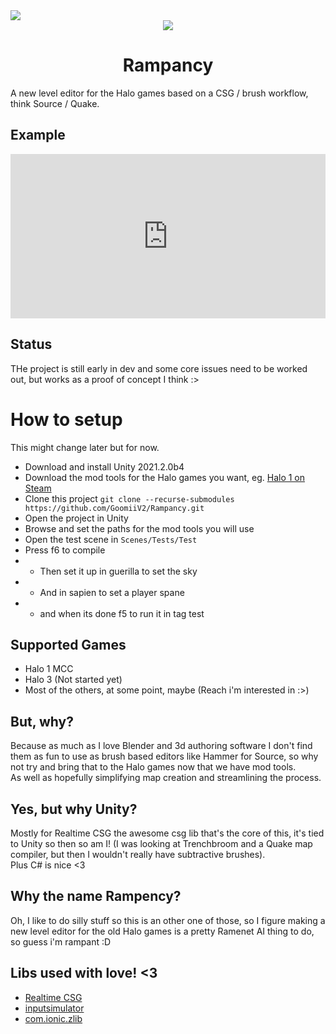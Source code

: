 <img src="https://img.shields.io/badge/Status-Alpha-blueviolet?style=for-the-badge"/>
 
<div align="center">
    <img src="https://cdn1.vox-cdn.com/uploads/chorus_asset/file/3727854/cortana_rampant.0.gif">
    <h1>Rampancy</h1>
</div>
 
A new level editor for the Halo games based on a CSG / brush workflow, think Source / Quake.
 
## Example
<div style="width:100%;height:0px;position:relative;padding-bottom:52.188%;"><iframe src="https://streamable.com/e/ofi10w" frameborder="0" width="100%" height="100%" allowfullscreen style="width:100%;height:100%;position:absolute;left:0px;top:0px;overflow:hidden;"></iframe></div>
 
 
 
## Status
THe project is still early in dev and some core issues need to be worked out, but works as a proof of concept I think :>
 
# How to setup
This might change later but for now.
 
* Download and install Unity 2021.2.0b4
* Download the mod tools for the Halo games you want, eg. [Halo 1 on Steam](steam://install/1532190)
* Clone this project ```git clone --recurse-submodules https://github.com/GoomiiV2/Rampancy.git```
* Open the project in Unity
* Browse and set the paths for the mod tools you will use
* Open the test scene in ``Scenes/Tests/Test``
* Press f6 to compile
* * Then set it up in guerilla to set the sky
* * And in sapien to set a player spane
* * and when its done f5 to run it in tag test
 
## Supported Games
* Halo 1 MCC
* Halo 3 (Not started yet)
* Most of the others, at some point, maybe (Reach i'm interested in :>)
 
 
## But, why?
Because as much as I love Blender and 3d authoring software I don't find them as fun to use as brush based editors like Hammer for Source, so why not try and bring that to the Halo games now that we have mod tools.
</br>
As well as hopefully simplifying map creation and streamlining the process.
 
## Yes, but why Unity?
Mostly for Realtime CSG the awesome csg lib that's the core of this, it's tied to Unity so then so am I! (I was looking at Trenchbroom and a Quake map compiler, but then I wouldn't really have subtractive brushes).
</br>
Plus C# is nice <3
 
## Why the name Rampency?
Oh, I like to do silly stuff so this is an other one of those, so I figure making a new level editor for the old Halo games is a pretty Ramenet AI thing to do, so guess i'm rampant :D
 
## Libs used with love! <3
* [Realtime CSG](https://github.com/LogicalError/realtime-CSG-for-unity)
* [inputsimulator](https://github.com/michaelnoonan/inputsimulator)
* [com.ionic.zlib](https://github.com/PixelWizards/com.ionic.zlib)

